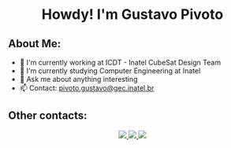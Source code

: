 <h1 align="center">Howdy! I'm Gustavo Pivoto</h1>

<h3 align="center"></h3>

## About Me:

- 🔭 I'm currently working at ICDT - Inatel CubeSat Design Team
- 🌱 I'm currently studying Computer Engineering at Inatel
- 💬 Ask me about anything interesting
- 📫 Contact: pivoto.gustavo@gec.inatel.br

## Other contacts:

<p align="center">
  <a href="https://www.linkedin.com/in/gustavo-pivoto-ambrósio-263bb8252/">
    <img src="https://img.shields.io/badge/-LinkedIn-%230077B5?style=for-the-badge&logo=linkedin&logoColor=white">
  </a>
  <a href="https://www.instagram.com/gu.pivoto/">
    <img src="https://img.shields.io/badge/instagram-%23E4405F.svg?&style=for-the-badge&logo=instagram&logoColor=white">
  </a>
   <a href="https://steamcommunity.com/profiles/76561198379559482/">
     <img src="https://img.shields.io/badge/Steam-000000?style=for-the-badge&logo=steam&logoColor=white" target="_blank">
   </a>
</p>
